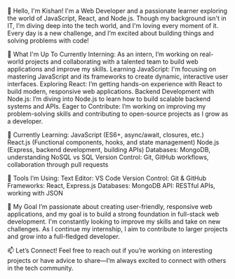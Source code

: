 
👋 Hello, I'm Kishan!
I'm a Web Developer and a passionate learner exploring the world of JavaScript, React, and Node.js. Though my background isn't in IT, I’m diving deep into the tech world, and I'm loving every moment of it. Every day is a new challenge, and I’m excited about building things and solving problems with code!

🚀 What I'm Up To
Currently Interning: As an intern, I’m working on real-world projects and collaborating with a talented team to build web applications and improve my skills.
Learning JavaScript: I'm focusing on mastering JavaScript and its frameworks to create dynamic, interactive user interfaces.
Exploring React: I’m getting hands-on experience with React to build modern, responsive web applications.
Backend Development with Node.js: I’m diving into Node.js to learn how to build scalable backend systems and APIs.
Eager to Contribute: I’m working on improving my problem-solving skills and contributing to open-source projects as I grow as a developer.

🌱 Currently Learning:
JavaScript (ES6+, async/await, closures, etc.)
React.js (Functional components, hooks, and state management)
Node.js (Express, backend development, building APIs)
Databases: MongoDB, understanding NoSQL vs SQL
Version Control: Git, GitHub workflows, collaboration through pull requests

🔧 Tools I’m Using:
Text Editor: VS Code
Version Control: Git & GitHub
Frameworks: React, Express.js
Databases: MongoDB
API: RESTful APIs, working with JSON

🚀 My Goal
I’m passionate about creating user-friendly, responsive web applications, and my goal is to build a strong foundation in full-stack web development. I'm constantly looking to improve my skills and take on new challenges. As I continue my internship, I aim to contribute to larger projects and grow into a full-fledged developer.

📫 Let’s Connect!
Feel free to reach out if you’re working on interesting projects or have advice to share—I’m always excited to connect with others in the tech community.

<!---
Kishan-Vadaliya/Kishan-Vadaliya is a ✨ special ✨ repository because its `README.md` (this file) appears on your GitHub profile.
You can click the Preview link to take a look at your changes.
--->
